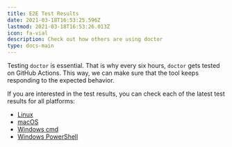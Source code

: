 ```yaml
---
title: E2E Test Results
date: 2021-03-18T16:53:25.596Z
lastmod: 2021-03-18T16:53:26.013Z
icon: fa-vial
description: Check out how others are using doctor
type: docs-main
---
```


Testing `doctor` is essential. That is why every six hours, `doctor` gets tested on GitHub Actions. This way, we can make sure that the tool keeps responding to the expected behavior.

If you are interested in the test results, you can check each of the latest test results for all platforms:

- [Linux](linux/)
- [macOS](macos/)
- [Windows cmd](windows/)
- [Windows PowerShell](windows_powershell/)